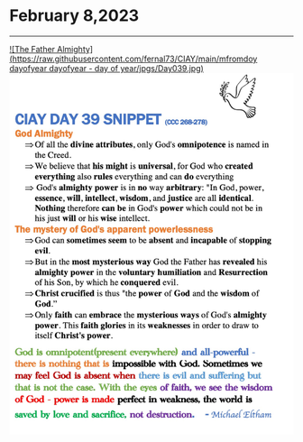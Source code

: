 # February 8,2023
---
[![The Father Almighty](https://raw.githubusercontent.com/fernal73/CIAY/main/mfromdoy dayofyear
dayofyear - day of year/jpgs/Day039.jpg)](https://youtu.be/n6MMrpNdEd4 "The Father Almighty")
![Day 39 Snippet](https://github.com/fernal73/CIAY/blob/main/February/jpgs/Day39Snippet.jpg?raw=true)

